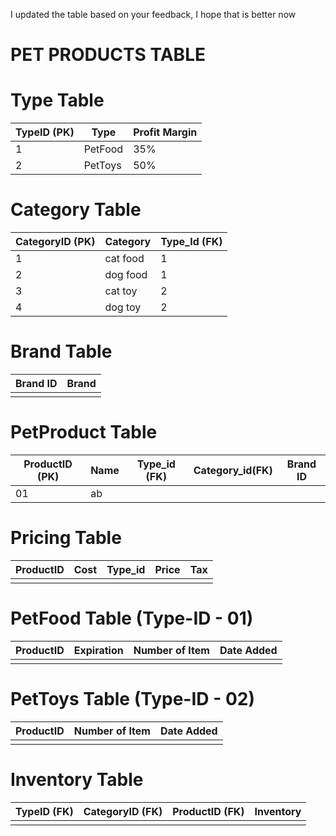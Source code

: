 I updated the table based on your feedback, I hope that is better now

# PET PRODUCTS TABLE

# Type Table

| TypeID (PK) | Type    | Profit Margin |
|-------------|---------|---------------|
| 1           | PetFood | 35%           |
| 2           | PetToys | 50%           |

# Category Table

| CategoryID (PK) | Category | Type_Id (FK) |
|-----------------|----------|--------------|
| 1               | cat food | 1            |
| 2               | dog food | 1            |
| 3               | cat toy  | 2            |
| 4               | dog toy  | 2            |

# Brand Table

| Brand ID | Brand |
|----------|-------|
|          |       |

# PetProduct Table

| ProductID (PK) | Name | Type_id (FK) | Category_id(FK) | Brand ID |
|----------------|------|--------------|-----------------|----------|
| 01             | ab   |              |                 |          |
# Pricing Table
| ProductID | Cost | Type_id           | Price | Tax |
|-----------|------|-------------------|-------|-----|
|           |      |                   |       |     |
# PetFood Table (Type-ID - 01)
| ProductID | Expiration | Number of Item | Date Added |
|-----------|------------|-----------------|-----------|
|           |            |                 |           |
# PetToys Table (Type-ID - 02)

| ProductID | Number of Item | Date Added |
|-----------|-----------------|------------|
|           |                 |            |

# Inventory Table
| TypeID (FK) | CategoryID (FK) | ProductID (FK) | Inventory  |
|-------------|------------------|-----------------|--------  |
|             |                  |                 |          |


